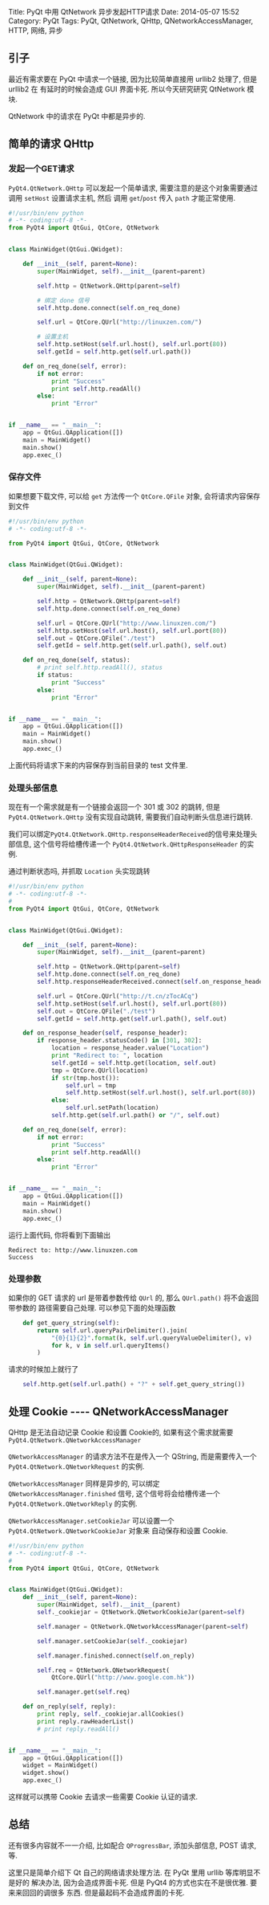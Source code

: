 Title: PyQt 中用 QtNetwork 异步发起HTTP请求
Date: 2014-05-07 15:52
Category: PyQt
Tags: PyQt, QtNetwork, QHttp, QNetworkAccessManager, HTTP, 网络, 异步

## 引子
最近有需求要在 PyQt 中请求一个链接, 因为比较简单直接用 urllib2 处理了, 但是 urllib2 在
有延时的时候会造成 GUI 界面卡死. 所以今天研究研究 QtNetwork 模块.

QtNetwork 中的请求在 PyQt 中都是异步的.

## 简单的请求 QHttp
### 发起一个GET请求
`PyQt4.QtNetwork.QHttp` 可以发起一个简单请求, 需要注意的是这个对象需要通过调用
`setHost` 设置请求主机, 然后 调用 `get`/`post` 传入 `path` 才能正常使用.

```python
#!/usr/bin/env python
# -*- coding:utf-8 -*-
from PyQt4 import QtGui, QtCore, QtNetwork


class MainWidget(QtGui.QWidget):

    def __init__(self, parent=None):
        super(MainWidget, self).__init__(parent=parent)

        self.http = QtNetwork.QHttp(parent=self)

        # 绑定 done 信号
        self.http.done.connect(self.on_req_done)

        self.url = QtCore.QUrl("http://linuxzen.com/")

        # 设置主机
        self.http.setHost(self.url.host(), self.url.port(80))
        self.getId = self.http.get(self.url.path())

    def on_req_done(self, error):
        if not error:
            print "Success"
            print self.http.readAll()
        else:
            print "Error"


if __name__ == "__main__":
    app = QtGui.QApplication([])
    main = MainWidget()
    main.show()
    app.exec_()
```

### 保存文件
如果想要下载文件, 可以给 `get` 方法传一个 `QtCore.QFile` 对象, 会将请求内容保存
到文件
```python
#!/usr/bin/env python
# -*- coding:utf-8 -*-

from PyQt4 import QtGui, QtCore, QtNetwork


class MainWidget(QtGui.QWidget):

    def __init__(self, parent=None):
        super(MainWidget, self).__init__(parent=parent)

        self.http = QtNetwork.QHttp(parent=self)
        self.http.done.connect(self.on_req_done)

        self.url = QtCore.QUrl("http://www.linuxzen.com/")
        self.http.setHost(self.url.host(), self.url.port(80))
        self.out = QtCore.QFile("./test")
        self.getId = self.http.get(self.url.path(), self.out)

    def on_req_done(self, status):
        # print self.http.readAll(), status
        if status:
            print "Success"
        else:
            print "Error"


if __name__ == "__main__":
    app = QtGui.QApplication([])
    main = MainWidget()
    main.show()
    app.exec_()
```
上面代码将请求下来的内容保存到当前目录的 test 文件里.

### 处理头部信息
现在有一个需求就是有一个链接会返回一个 301 或 302 的跳转, 但是 `PyQt4.QtNetwork.QHttp` 没有实现自动跳转, 需要我们自动判断头信息进行跳转.

我们可以绑定`PyQt4.QtNetwork.QHttp.responseHeaderReceived`的信号来处理头部信息,
这个信号将给槽传递一个 `PyQt4.QtNetwork.QHttpResponseHeader` 的实例.

通过判断状态吗, 并抓取 `Location` 头实现跳转
```python
#!/usr/bin/env python
# -*- coding:utf-8 -*-
#
from PyQt4 import QtGui, QtCore, QtNetwork


class MainWidget(QtGui.QWidget):

    def __init__(self, parent=None):
        super(MainWidget, self).__init__(parent=parent)

        self.http = QtNetwork.QHttp(parent=self)
        self.http.done.connect(self.on_req_done)
        self.http.responseHeaderReceived.connect(self.on_response_header)

        self.url = QtCore.QUrl("http://t.cn/zTocACq")
        self.http.setHost(self.url.host(), self.url.port(80))
        self.out = QtCore.QFile("./test")
        self.getId = self.http.get(self.url.path(), self.out)

    def on_response_header(self, response_header):
        if response_header.statusCode() in [301, 302]:
            location = response_header.value("Location")
            print "Redirect to: ", location
            self.getId = self.http.get(location, self.out)
            tmp = QtCore.QUrl(location)
            if str(tmp.host()):
                self.url = tmp
                self.http.setHost(self.url.host(), self.url.port(80))
            else:
                self.url.setPath(location)
            self.http.get(self.url.path() or "/", self.out)

    def on_req_done(self, error):
        if not error:
            print "Success"
            print self.http.readAll()
        else:
            print "Error"


if __name__ == "__main__":
    app = QtGui.QApplication([])
    main = MainWidget()
    main.show()
    app.exec_()
```
运行上面代码, 你将看到下面输出
```
Redirect to: http://www.linuxzen.com
Success
```

### 处理参数
如果你的 GET 请求的 url 是带着参数传给 `QUrl` 的, 那么 `QUrl.path()` 将不会返回带参数的
路径需要自己处理. 可以参见下面的处理函数

```python
    def get_query_string(self):
        return self.url.queryPairDelimiter().join(
            "{0}{1}{2}".format(k, self.url.queryValueDelimiter(), v)
            for k, v in self.url.queryItems()
        )
```

请求的时候加上就行了
```python
    self.http.get(self.url.path() + "?" + self.get_query_string())
```

## 处理 Cookie ---- QNetworkAccessManager

QHttp 是无法自动记录 Cookie 和设置 Cookie的, 如果有这个需求就需要 `PyQt4.QtNetwork.QNetworkAccessManager`

`QNetworkAccessManager` 的请求方法不在是传入一个 QString, 而是需要传入一个 
`PyQt4.QtNetwork.QNetworkRequest` 的实例.

`QNetworkAccessManager` 同样是异步的, 可以绑定 `QNetworkAccessManager.finished` 信号, 
这个信号将会给槽传递一个 `PyQt4.QtNetwork.QNetworkReply` 的实例.

`QNetworkAccessManager.setCookieJar` 可以设置一个 `PyQt4.QtNetwork.QNetworkCookieJar` 对象来
自动保存和设置 Cookie.

```python
#!/usr/bin/env python
# -*- coding:utf-8 -*-
#
from PyQt4 import QtGui, QtCore, QtNetwork


class MainWidget(QtGui.QWidget):
    def __init__(self, parent=None):
        super(MainWidget, self).__init__(parent)
        self._cookiejar = QtNetwork.QNetworkCookieJar(parent=self)

        self.manager = QtNetwork.QNetworkAccessManager(parent=self)

        self.manager.setCookieJar(self._cookiejar)

        self.manager.finished.connect(self.on_reply)

        self.req = QtNetwork.QNetworkRequest(
            QtCore.QUrl("http://www.google.com.hk"))

        self.manager.get(self.req)

    def on_reply(self, reply):
        print reply, self._cookiejar.allCookies()
        print reply.rawHeaderList()
        # print reply.readAll()


if __name__ == "__main__":
    app = QtGui.QApplication([])
    widget = MainWidget()
    widget.show()
    app.exec_()
```

这样就可以携带 Cookie 去请求一些需要 Cookie 认证的请求.


## 总结
还有很多内容就不一一介绍, 比如配合 `QProgressBar`, 添加头部信息, POST 请求, 等.

这里只是简单介绍下 Qt 自己的网络请求处理方法. 在 PyQt 里用 urllib 等库明显不是好的
解决办法, 因为会造成界面卡死. 但是 PyQt4 的方式也实在不是很优雅. 要来来回回的调很多
东西. 但是最起码不会造成界面的卡死.
